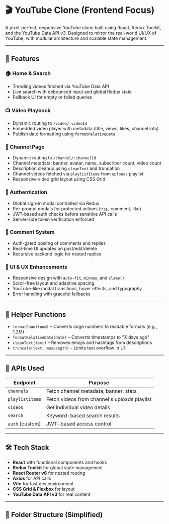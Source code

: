 # 🎬 YouTube Clone (Frontend Focus)

A pixel-perfect, responsive YouTube clone built using React, Redux Toolkit, and the YouTube Data API v3. Designed to mirror the real-world UI/UX of YouTube, with modular architecture and scalable state management.

---

## 🚀 Features

### 🏠 Home & Search
- Trending videos fetched via YouTube Data API
- Live search with debounced input and global Redux state
- Fallback UI for empty or failed queries

### 📺 Video Playback
- Dynamic routing to `/video/:videoId`
- Embedded video player with metadata (title, views, likes, channel info)
- Publish date formatting using `formatRelativeDate`

### 👤 Channel Page
- Dynamic routing to `/channel/:channelId`
- Channel metadata: banner, avatar, name, subscriber count, video count
- Description cleanup using `cleanText` and truncation
- Channel videos fetched via `playlistItems` from `uploads` playlist
- Responsive video grid layout using CSS Grid

### 🔐 Authentication
- Global sign-in modal controlled via Redux
- Pre-prompt modals for protected actions (e.g., comment, like)
- JWT-based auth checks before sensitive API calls
- Server-side token verification enforced

### 💬 Comment System
- Auth-gated posting of comments and replies
- Real-time UI updates on post/edit/delete
- Recursive backend logic for nested replies

### 🎨 UI & UX Enhancements
- Responsive design with `auto-fit`, `minmax`, and `clamp()`
- Scroll-free layout and adaptive spacing
- YouTube-like modal transitions, hover effects, and typography
- Error handling with graceful fallbacks

---

## 🧠 Helper Functions

- `formatCount(num)` – Converts large numbers to readable formats (e.g., 1.2M)
- `formatRelativeDate(date)` – Converts timestamps to "X days ago"
- `cleanText(text)` – Removes emojis and hashtags from descriptions
- `truncate(text, maxLength)` – Limits text overflow in UI

---

## 🔧 APIs Used

| Endpoint         | Purpose                                      |
|------------------|----------------------------------------------|
| `channels`       | Fetch channel metadata, banner, stats        |
| `playlistItems`  | Fetch videos from channel's uploads playlist |
| `videos`         | Get individual video details                 |
| `search`         | Keyword-based search results                 |
| `auth` (custom)  | JWT-based access control                     |

---

## 🛠 Tech Stack

- **React** with functional components and hooks
- **Redux Toolkit** for global state management
- **React Router v6** for nested routing
- **Axios** for API calls
- **Vite** for fast dev environment
- **CSS Grid & Flexbox** for layout
- **YouTube Data API v3** for real content

---

## 📁 Folder Structure (Simplified)